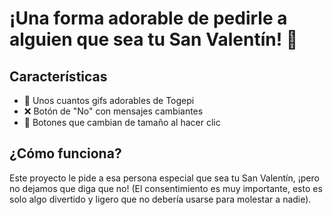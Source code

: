 # ¡Una forma adorable de pedirle a alguien que sea tu San Valentín! 🌹

## Características  
- 🥰 Unos cuantos gifs adorables de Togepi  
- ❌ Botón de "No" con mensajes cambiantes  
- 🔄 Botones que cambian de tamaño al hacer clic  

## ¿Cómo funciona?  
Este proyecto le pide a esa persona especial que sea tu San Valentín, ¡pero no dejamos que diga que no! (El consentimiento es muy importante, esto es solo algo divertido y ligero que no debería usarse para molestar a nadie).  


